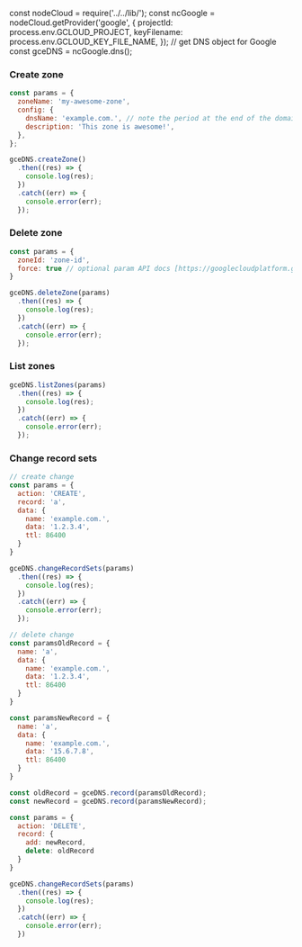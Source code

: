 const nodeCloud = require('../../lib/');
const ncGoogle = nodeCloud.getProvider('google', {
  projectId: process.env.GCLOUD_PROJECT,
  keyFilename: process.env.GCLOUD_KEY_FILE_NAME,
});
// get DNS object for Google
const gceDNS = ncGoogle.dns();

### Create zone

```js
const params = {
  zoneName: 'my-awesome-zone',
  config: {
    dnsName: 'example.com.', // note the period at the end of the domain.
    description: 'This zone is awesome!',
  },
};

gceDNS.createZone()
  .then((res) => {
    console.log(res);
  })
  .catch((err) => {
    console.error(err);
  });
```

### Delete zone

```js
const params = {
  zoneId: 'zone-id',
  force: true // optional param API docs [https://googlecloudplatform.github.io/google-cloud-node/#/docs/google-cloud/0.56.0/dns/zone?method=delete]
}

gceDNS.deleteZone(params)
  .then((res) => {
    console.log(res);
  })
  .catch((err) => {
    console.error(err);
  });
```

### List zones

```js
gceDNS.listZones(params)
  .then((res) => {
    console.log(res);
  })
  .catch((err) => {
    console.error(err);
  });
```

### Change record sets

```js
// create change
const params = {
  action: 'CREATE',
  record: 'a',
  data: {
    name: 'example.com.',
    data: '1.2.3.4',
    ttl: 86400
  }
}

gceDNS.changeRecordSets(params)
  .then((res) => {
    console.log(res);
  })
  .catch((err) => {
    console.error(err);
  });
```

```js
// delete change
const paramsOldRecord = {
  name: 'a',
  data: {
    name: 'example.com.',
    data: '1.2.3.4',
    ttl: 86400
  }
}

const paramsNewRecord = {
  name: 'a',
  data: {
    name: 'example.com.',
    data: '15.6.7.8',
    ttl: 86400
  }
}

const oldRecord = gceDNS.record(paramsOldRecord);
const newRecord = gceDNS.record(paramsNewRecord);

const params = {
  action: 'DELETE',
  record: {
    add: newRecord,
    delete: oldRecord
  }
}

gceDNS.changeRecordSets(params)
  .then((res) => {
    console.log(res);
  })
  .catch((err) => {
    console.error(err);
  })
```

